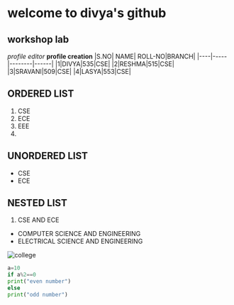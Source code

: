 # welcome to divya's github
## workshop lab
*profile editor*
**profile creation**
|S.NO| NAME| ROLL-NO|BRANCH|
|----|-----|--------|------|
|1|DIVYA|535|CSE|
|2|RESHMA|515|CSE|
|3|SRAVANI|509|CSE|
|4|LASYA|553|CSE|
## ORDERED LIST
1. CSE
2. ECE
3. EEE 
4. 
## UNORDERED LIST
* CSE
* ECE

## NESTED LIST
1. CSE AND ECE
  * COMPUTER SCIENCE AND ENGINEERING
  * ELECTRICAL SCIENCE AND ENGINEERING 
  
![college](https://www.aec.edu.in/logos/departs/transport/03.jpg)

```python code
a=10
if a%2==0
print("even number")
else
print("odd number")
```
